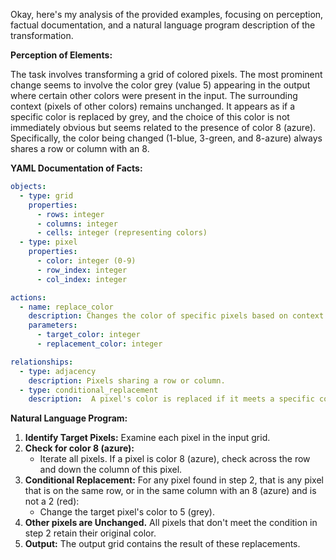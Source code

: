 Okay, here's my analysis of the provided examples, focusing on perception, factual documentation, and a natural language program description of the transformation.

**Perception of Elements:**

The task involves transforming a grid of colored pixels. The most prominent change seems to involve the color grey (value 5) appearing in the output where certain other colors were present in the input. The surrounding context (pixels of other colors) remains unchanged. It appears as if a specific color is replaced by grey, and the choice of this color is not immediately obvious but seems related to the presence of color 8 (azure). Specifically, the color being changed (1-blue, 3-green, and 8-azure) always shares a row or column with an 8.

**YAML Documentation of Facts:**


```yaml
objects:
  - type: grid
    properties:
      - rows: integer
      - columns: integer
      - cells: integer (representing colors)
  - type: pixel
    properties:
      - color: integer (0-9)
      - row_index: integer
      - col_index: integer

actions:
  - name: replace_color
    description: Changes the color of specific pixels based on context.
    parameters:
      - target_color: integer
      - replacement_color: integer

relationships:
  - type: adjacency
    description: Pixels sharing a row or column.
  - type: conditional_replacement
    description:  A pixel's color is replaced if it meets a specific condition related to the adjacency of color 8.

```


**Natural Language Program:**

1.  **Identify Target Pixels:** Examine each pixel in the input grid.
2.  **Check for color 8 (azure):**
    *   Iterate all pixels. If a pixel is color 8 (azure), check across the row and down the column of this pixel.
3.  **Conditional Replacement:** For any pixel found in step 2, that is any pixel that is on the same row, or in the same column with an 8 (azure) and is not a 2 (red):
    *   Change the target pixel's color to 5 (grey).
4.  **Other pixels are Unchanged.** All pixels that don't meet the condition in step 2 retain their original color.
5.  **Output:** The output grid contains the result of these replacements.

